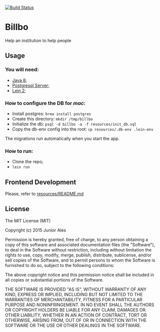 [![Build Status](https://snap-ci.com/junior-ales/billbo/branch/master/build_image)](https://snap-ci.com/junior-ales/billbo/branch/master)

# Billbo

Help an institution to help people

## Usage

### You will need:

- [Java 8](http://www.oracle.com/technetwork/java/javase/downloads/jdk8-downloads-2133151.html);
- [Postgresql Server](http://www.postgresql.org/download);
- [Lein 2](http://leiningen.org);

### How to configure the DB for *mac*:

- Install postgres: `brew install postgres`
- Create this directory: `mkdir /tmp/billbo`
- Initialize the db: `psql -d billbo -a -f resources/init_db.sql`
- Copy the db-env config into the root: `cp resources/.db-env .lein-env`

The migrations run automatically when you start the app.

### How to run:

- Clone the repo;
- `lein run`

## Frontend Development

Please, refer to [resources/README.md](https://github.com/junior-ales/billbo/blob/master/resources/README.md)

## License

The MIT License (MIT)

Copyright (c) 2015 Junior Ales

Permission is hereby granted, free of charge, to any person obtaining a copy
of this software and associated documentation files (the "Software"), to deal
in the Software without restriction, including without limitation the rights
to use, copy, modify, merge, publish, distribute, sublicense, and/or sell
copies of the Software, and to permit persons to whom the Software is
furnished to do so, subject to the following conditions:

The above copyright notice and this permission notice shall be included in all
copies or substantial portions of the Software.

THE SOFTWARE IS PROVIDED "AS IS", WITHOUT WARRANTY OF ANY KIND, EXPRESS OR
IMPLIED, INCLUDING BUT NOT LIMITED TO THE WARRANTIES OF MERCHANTABILITY,
FITNESS FOR A PARTICULAR PURPOSE AND NONINFRINGEMENT. IN NO EVENT SHALL THE
AUTHORS OR COPYRIGHT HOLDERS BE LIABLE FOR ANY CLAIM, DAMAGES OR OTHER
LIABILITY, WHETHER IN AN ACTION OF CONTRACT, TORT OR OTHERWISE, ARISING FROM,
OUT OF OR IN CONNECTION WITH THE SOFTWARE OR THE USE OR OTHER DEALINGS IN THE
SOFTWARE.

